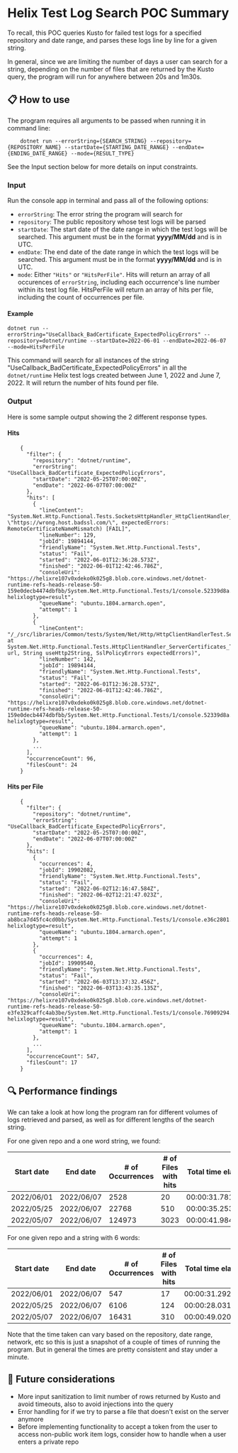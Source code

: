 # Helix Test Log Search POC Summary
To recall, this POC queries Kusto for failed test logs for a specified repository and date range, and parses these logs line by line for a given string.

In general, since we are limiting the number of days a user can search for a string, depending on the number of files that are returned by the Kusto query, the program will run for anywhere between 20s and 1m30s. 

## 📋 How to use
The program requires all arguments to be passed when running it in command line:

        dotnet run --errorString={SEARCH_STRING} --repository={REPOSITORY_NAME} --startDate={STARTING_DATE_RANGE} --endDate={ENDING_DATE_RANGE} --mode={RESULT_TYPE}
        
See the Input section below for more details on input constraints.


### Input
Run the console app in terminal and pass all of the following options:

- `errorString`: The error string the program will search for
- `repository`: The public repository whose test logs will be parsed
- `startDate`: The start date of the date range in which the test logs will be searched. This argument must be in the format **yyyy/MM/dd** and is in UTC.
- `endDate`: The end date of the date range in which the test logs will be searched. This argument must be in the format **yyyy/MM/dd** and is in UTC.
- `mode`: Either `"Hits"` or `"HitsPerFile"`. Hits will return an array of all occurences of `errorString`, including each occurrence's line number within its test log file. HitsPerFile will return an array of hits per file, including the count of occurrences per file.

#### Example

    dotnet run --errorString="UseCallback_BadCertificate_ExpectedPolicyErrors" --repository=dotnet/runtime --startDate=2022-06-01 --endDate=2022-06-07 --mode=HitsPerFile
    
This command will search for all instances of the string "UseCallback_BadCertificate_ExpectedPolicyErrors" in all the `dotnet/runtime` Helix test logs created between June 1, 2022 and June 7, 2022. It will return the number of hits found per file. 

### Output

Here is some sample output showing the 2 different response types.

#### Hits
        {
          "filter": {
            "repository": "dotnet/runtime",
            "errorString": "UseCallback_BadCertificate_ExpectedPolicyErrors",
            "startDate": "2022-05-25T07:00:00Z",
            "endDate": "2022-06-07T07:00:00Z"
          },
          "hits": [
            {
              "lineContent": "System.Net.Http.Functional.Tests.SocketsHttpHandler_HttpClientHandler_ServerCertificates_Test.UseCallback_BadCertificate_ExpectedPolicyErrors(url: \"https://wrong.host.badssl.com/\", expectedErrors: RemoteCertificateNameMismatch) [FAIL]",
              "lineNumber": 129,
              "jobId": 19894144,
              "friendlyName": "System.Net.Http.Functional.Tests",
              "status": "Fail",
              "started": "2022-06-01T12:36:28.573Z",
              "finished": "2022-06-01T12:42:46.786Z",
              "consoleUri": "https://helixre107v0xdeko0k025g8.blob.core.windows.net/dotnet-runtime-refs-heads-release-50-159e0decb4474dbfbb/System.Net.Http.Functional.Tests/1/console.52339d8a.log?helixlogtype=result",
              "queueName": "ubuntu.1804.armarch.open",
              "attempt": 1
            },
            {
              "lineContent": "/_/src/libraries/Common/tests/System/Net/Http/HttpClientHandlerTest.ServerCertificates.cs(334,0): at System.Net.Http.Functional.Tests.HttpClientHandler_ServerCertificates_Test.UseCallback_BadCertificate_ExpectedPolicyErrors_Helper(String url, String useHttp2String, SslPolicyErrors expectedErrors)",
              "lineNumber": 142,
              "jobId": 19894144,
              "friendlyName": "System.Net.Http.Functional.Tests",
              "status": "Fail",
              "started": "2022-06-01T12:36:28.573Z",
              "finished": "2022-06-01T12:42:46.786Z",
              "consoleUri": "https://helixre107v0xdeko0k025g8.blob.core.windows.net/dotnet-runtime-refs-heads-release-50-159e0decb4474dbfbb/System.Net.Http.Functional.Tests/1/console.52339d8a.log?helixlogtype=result",
              "queueName": "ubuntu.1804.armarch.open",
              "attempt": 1
            },
            ...
          ],
          "occurrenceCount": 96,
          "filesCount": 24
        }

#### Hits per File
        {
          "filter": {
            "repository": "dotnet/runtime",
            "errorString": "UseCallback_BadCertificate_ExpectedPolicyErrors",
            "startDate": "2022-05-25T07:00:00Z",
            "endDate": "2022-06-07T07:00:00Z"
          },
          "hits": [
            {
              "occurrences": 4,
              "jobId": 19902082,
              "friendlyName": "System.Net.Http.Functional.Tests",
              "status": "Fail",
              "started": "2022-06-02T12:16:47.584Z",
              "finished": "2022-06-02T12:21:47.023Z",
              "consoleUri": "https://helixre107v0xdeko0k025g8.blob.core.windows.net/dotnet-runtime-refs-heads-release-50-ab8bca7d45fc4cd0bb/System.Net.Http.Functional.Tests/1/console.e36c2801.log?helixlogtype=result",
              "queueName": "ubuntu.1804.armarch.open",
              "attempt": 1
            },
            {
              "occurrences": 4,
              "jobId": 19909540,
              "friendlyName": "System.Net.Http.Functional.Tests",
              "status": "Fail",
              "started": "2022-06-03T13:37:32.456Z",
              "finished": "2022-06-03T13:43:35.135Z",
              "consoleUri": "https://helixre107v0xdeko0k025g8.blob.core.windows.net/dotnet-runtime-refs-heads-release-50-e3fe329caffc4ab3be/System.Net.Http.Functional.Tests/1/console.76909294.log?helixlogtype=result",
              "queueName": "ubuntu.1804.armarch.open",
              "attempt": 1
            },
            ...
          ],
          "occurrenceCount": 547,
          "filesCount": 17
        }


## 🔍 Performance findings

We can take a look at how long the program ran for different volumes of logs retrieved and parsed, as well as for different lengths of the search string.

For one given repo and a one word string, we found:

| Start date  | End date    | # of Occurrences | # of Files with hits     | Total time elapsed | Lines scanned/sec | Files scanned/sec | Total files scanned 
| ----------- | ----------- |-------------- | --------------------- | ------------------ | ----------------- | ----------------- | ------------------ | 
| 2022/06/01  | 2022/06/07   | 2528           | 20                    | 00:00:31.7819027   | 2532.73           | 0.69              | 22
| 2022/05/25  | 2022/06/07   | 22768           | 510                   | 00:00:35.2533931   | 41198.75        | 14.60              | 515
| 2022/05/07  | 2022/06/07   | 124973           | 3023                   | 00:00:41.9848476   | 193610.51        | 79.95             | 3357

For one given repo and a string with 6 words:

| Start date  | End date    | # of Occurrences | # of Files with hits     | Total time elapsed | Lines scanned/sec | Files scanned/sec | Total files scanned 
| ----------- | ----------- |-------------- | --------------------- | ------------------ | ----------------- | ----------------- | ------------------ | 
| 2022/06/01  | 2022/06/07   | 547           | 17                    | 00:00:31.2928707   | 2572.31           | 0.70              | 22
| 2022/05/25  | 2022/06/07   | 6106           | 124                   | 00:00:28.0314279   | 51813.12         | 18.37              | 515
| 2022/05/07  | 2022/06/07   | 16431           | 310                   | 00:00:49.0204510   | 165822.79         | 68.48              | 3357

Note that the time taken can vary based on the repository, date range, network, etc so this is just a snapshot of a couple of times of running the program. But in general the times are pretty consistent and stay under a minute. 

## 🤔 Future considerations
- More input sanitization to limit number of rows returned by Kusto and avoid timeouts, also to avoid injections into the query
- Error handling for if we try to parse a file that doesn't exist on the server anymore
- Before implementing functionality to accept a token from the user to access non-public work item logs, consider how to handle when a user enters a private repo


